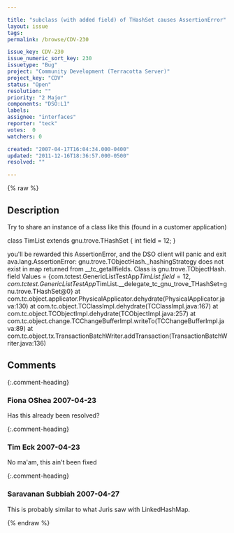 ```yaml
---

title: "subclass (with added field) of THashSet causes AssertionError"
layout: issue
tags: 
permalink: /browse/CDV-230

issue_key: CDV-230
issue_numeric_sort_key: 230
issuetype: "Bug"
project: "Community Development (Terracotta Server)"
project_key: "CDV"
status: "Open"
resolution: ""
priority: "2 Major"
components: "DSO:L1"
labels: 
assignee: "interfaces"
reporter: "teck"
votes:  0
watchers: 0

created: "2007-04-17T16:04:34.000-0400"
updated: "2011-12-16T18:36:57.000-0500"
resolved: ""

---
```




{% raw %}



## Description

<div markdown="1" class="description">

Try to share an instance of a class like this (found in a customer application)
  
  class TimList extends gnu.trove.THashSet \{
    int field = 12;
  \}

you'll be rewarded this AssertionError, and the DSO client will panic and exit
ava.lang.AssertionError: gnu.trove.TObjectHash.\_hashingStrategy does not exist in map returned from \_\_tc\_getallfields. Class is gnu.trove.TObjectHash. field Values = \{com.tctest.GenericListTestApp$TimList.field=12, com.tctest.GenericListTestApp$TimList.\_\_delegate\_tc\_gnu\_trove\_THashSet=gnu.trove.THashSet@0\}
	at com.tc.object.applicator.PhysicalApplicator.dehydrate(PhysicalApplicator.java:130)
	at com.tc.object.TCClassImpl.dehydrate(TCClassImpl.java:167)
	at com.tc.object.TCObjectImpl.dehydrate(TCObjectImpl.java:257)
	at com.tc.object.change.TCChangeBufferImpl.writeTo(TCChangeBufferImpl.java:89)
	at com.tc.object.tx.TransactionBatchWriter.addTransaction(TransactionBatchWriter.java:136)
        <snip>

</div>

## Comments


{:.comment-heading}
### **Fiona OShea** <span class="date">2007-04-23</span>

<div markdown="1" class="comment">

Has this already been resolved?

</div>


{:.comment-heading}
### **Tim Eck** <span class="date">2007-04-23</span>

<div markdown="1" class="comment">

No ma'am, this ain't been fixed

</div>


{:.comment-heading}
### **Saravanan Subbiah** <span class="date">2007-04-27</span>

<div markdown="1" class="comment">

This is probably similar to what Juris saw with LinkedHashMap.

</div>



{% endraw %}
